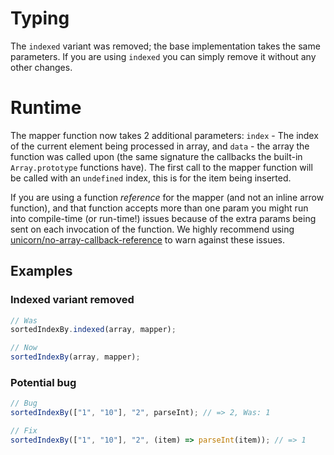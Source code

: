# Typing

The `indexed` variant was removed; the base implementation takes the same
parameters. If you are using `indexed` you can simply remove it without any
other changes.

# Runtime

The mapper function now takes 2 additional parameters: `index` - The index of
the current element being processed in array, and `data` - the array the
function was called upon (the same signature the callbacks the built-in
`Array.prototype` functions have). The first call to the mapper function will
be called with an `undefined` index, this is for the item being inserted.

If you are using a function _reference_ for the mapper (and not an inline
arrow function), and that function accepts more than one param you might run
into compile-time (or run-time!) issues because of the extra params being sent on
each invocation of the function. We highly recommend using [unicorn/no-array-callback-reference](https://github.com/sindresorhus/eslint-plugin-unicorn/blob/main/docs/rules/no-array-callback-reference.md)
to warn against these issues.

## Examples

### Indexed variant removed

```ts
// Was
sortedIndexBy.indexed(array, mapper);

// Now
sortedIndexBy(array, mapper);
```

### Potential bug

```ts
// Bug
sortedIndexBy(["1", "10"], "2", parseInt); // => 2, Was: 1

// Fix
sortedIndexBy(["1", "10"], "2", (item) => parseInt(item)); // => 1
```
